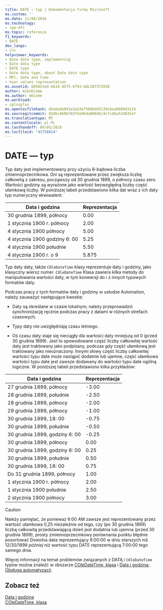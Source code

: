```yaml
---
title: DATE — typ | Dokumentacja firmy Microsoft
ms.custom: ''
ms.date: 11/04/2016
ms.technology:
- cpp-mfc
ms.topic: reference
f1_keywords:
- DATE
dev_langs:
- C++
helpviewer_keywords:
- Date data type, implementing
- Date data type
- DATE type
- Date data type, about Date data type
- MFC, date and time
- hour values representation
ms.assetid: 695853ed-b614-4575-b793-b8c287372038
author: mikeblome
ms.author: mblome
ms.workload:
- cplusplus
ms.openlocfilehash: d5a6ade991e3a2def588bdd3139cbea8089d3124
ms.sourcegitcommit: 92dbc4b9bf82fda96da80846c9cfcdba524035af
ms.translationtype: MT
ms.contentlocale: pl-PL
ms.lasthandoff: 09/05/2018
ms.locfileid: "43758014"
---
```

# <a name="date-type"></a>DATE — typ

Typ daty jest implementowany przy użyciu 8-bajtowa liczba zmiennoprzecinkowa. Dni są reprezentowane przez zwiększa liczbę całkowitą z zakresu, począwszy od 30 grudnia 1899, o północy czasu zero. Wartości godziny są wyrażone jako wartość bezwzględną liczby część ułamkową liczby. W poniższej tabeli przedstawiono kilka dat wraz z ich daty typ numeryczny ekwiwalent:

|Data i godzina|Reprezentacja|
|-------------------|--------------------|
|30 grudnia 1899, północy|0.00|
|1 stycznia 1900 r. północy|2.00|
|4 stycznia 1900 północy|5.00|
|4 stycznia 1900 godziny 6: 00|5.25|
|4 stycznia 1900 południe|5.50|
|4 stycznia 1900 r. o 9|5.875|

Typ daty daty, także `COleDateTime` klasy reprezentuje daty i godziny, jako klasyczny wiersz numer. `COleDateTime` Klasa zawiera kilka metody do manipulowania wartości daty, w tym konwersji do i z innych typowych formatów daty.

Podczas pracy z tych formatów daty i godziny w usłudze Automation, należy zauważyć następujące kwestie:

- Daty są określane w czasie lokalnym; należy przeprowadzić synchronizację ręcznie podczas pracy z datami w różnych strefach czasowych.

- Typy daty nie uwzględniają czasu letniego.

- Oś czasu daty staje się nieciągły dla wartości daty mniejszą od 0 (przed 30 grudnia 1899). Jest to spowodowane część liczby całkowitej wartość daty jest traktowany jako podpisany, podczas gdy część ułamkową jest traktowany jako nieoznaczony. Innymi słowy część liczby całkowitej wartości typu date może nastąpić dodatnie lub ujemne, część ułamkowa wartości typu date jest zawsze dodawany do wartości typu date ogólną logiczne. W poniższej tabeli przedstawiono kilka przykładów:

|Data i godzina|Reprezentacja|
|-------------------|--------------------|
|27 grudnia 1899, północy|-3.00|
|28 grudnia 1899, południe|-2.50|
|28 grudnia 1899, północy|-2.00|
|29 grudnia 1899, północy|-1.00|
|30 grudnia 1899, 18: 00|-0.75|
|30 grudnia 1899, południe|-0.50|
|30 grudnia 1899, godziny 6: 00|-0.25|
|30 grudnia 1899, północy|0.00|
|30 grudnia 1899, godziny 6: 00|0.25|
|30 grudnia 1899, południe|0.50|
|30 grudnia 1899, 18: 00|0.75|
|Do 31 grudnia 1899, północy|1.00|
|1 stycznia 1900 r. północy|2.00|
|1 stycznia 1900 południe|2.50|
|2 stycznia 1900 północy|3.00|

> [!CAUTION]
>  Należy pamiętać, że ponieważ 6:00 AM zawsze jest reprezentowany przez wartość ułamkowa 0,25 niezależnie od tego, czy (po 30 grudnia 1899) liczbę całkowitą przedstawiającą dzień jest dodatnia lub ujemna (przed 30 grudnia 1899), prosty zmiennoprzecinkowy porównania punktu błędnie posortować Dowolna data reprezentujący 6:00:00 w dniu starszych niż 12/30/1899 *później* niż wartość typu DATE reprezentującą 7:00:00 tego samego dnia.

Więcej informacji na temat problemów związanych z DATĄ i `COleDateTime` typów można znaleźć w obszarze [COleDateTime, klasa](../atl-mfc-shared/reference/coledatetime-class.md) i [Data i godzina: Obsługa automatyzacji](../atl-mfc-shared/date-and-time-automation-support.md).

## <a name="see-also"></a>Zobacz też

[Data i godzina](../atl-mfc-shared/date-and-time.md)   
[COleDateTime, klasa](../atl-mfc-shared/reference/coledatetime-class.md)

